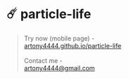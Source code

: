 # ☄️ particle-life
> Try now (mobile page) -<br> [artony4444.github.io/particle-life](https://artony4444.github.io/particle-life/) <br> <br>
Contact me -<br> [artony4444@gmail.com](mailto:artony4444@gmail.com)
